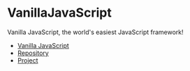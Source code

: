 # VanillaJavaScript

Vanilla JavaScript, the world's easiest JavaScript framework!

- [Vanilla JavaScript](https://vanillajavascript.netlify.app/)
- [Repository](https://github.com/201flaviosilva/VanillaJavaScript)
- [Project](https://github.com/201flaviosilva/VanillaJavaScript/projects)
